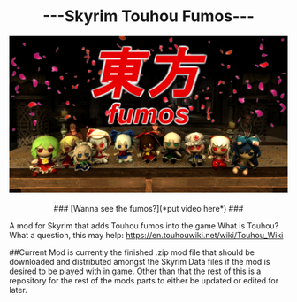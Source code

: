 
<div  align="center"><h1> ---Skyrim Touhou Fumos--- </h1></div>

<div  align="center">
<img  src="z images/skyrimtouhoufumos.jpeg"/>
</div>
<br/>
<div  align="center">
### [Wanna see the fumos?](*put video here*) ###
</div>

A mod for Skyrim that adds Touhou fumos into the game
What is Touhou? What a question, this may help:
https://en.touhouwiki.net/wiki/Touhou_Wiki

##Current Mod is currently the finished .zip mod file that should be downloaded and distributed amongst the Skyrim Data files if the mod is desired to be played with in game. Other than that the rest of this is a repository for the rest of the mods parts to either be updated or edited for later.
